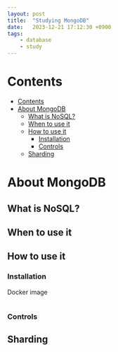 ```yaml
---
layout: post
title:  "Studying MongoDB"
date:   2023-12-21 17:12:30 +0900
tags:
    - database
    - study
---
```


# Contents
- [Contents](#contents)
- [About MongoDB](#about-mongodb)
  - [What is NoSQL?](#what-is-nosql)
  - [When to use it](#when-to-use-it)
  - [How to use it](#how-to-use-it)
    - [Installation](#installation)
    - [Controls](#controls)
  - [Sharding](#sharding)

# About MongoDB

## What is NoSQL?

## When to use it

## How to use it

### Installation
Docker image
```

```

### Controls


## Sharding

